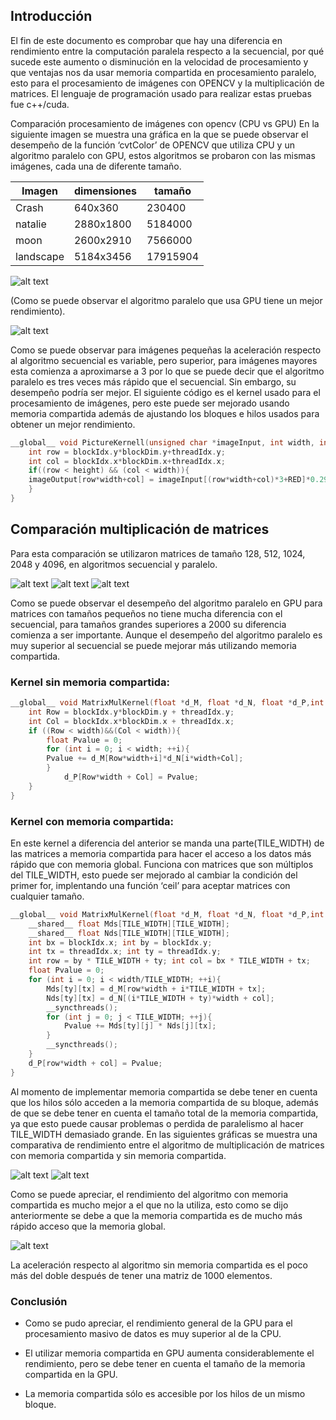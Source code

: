 Introducción
------------

El fin de este documento es comprobar que hay una diferencia en rendimiento entre la computación paralela respecto a la secuencial, por qué sucede este aumento o disminución en la velocidad de procesamiento y que ventajas nos da usar memoria compartida en procesamiento paralelo, esto para el procesamiento de imágenes con OPENCV y la multiplicación de matrices. El lenguaje de programación usado para realizar estas pruebas fue c++/cuda.

Comparación procesamiento de imágenes con opencv (CPU vs GPU)
En la siguiente imagen se muestra una gráfica en la que se puede observar el desempeño de la función ‘cvtColor’ de OPENCV que utiliza CPU y un algoritmo paralelo con GPU, estos algoritmos se probaron con las mismas imágenes, cada una de diferente tamaño.

|Imagen| dimensiones|tamaño|
|-----------|-----------|----------| 
| Crash     | 640x360   | 230400   | 
| natalie   | 2880x1800 | 5184000 | 
| moon     | 2600x2910 | 7566000 | 
| landscape | 5184x3456 | 17915904 |

![alt text](https://github.com/Slr-william/HPC/blob/master/cuda/imagen%201.PNG)
 
(Como se puede observar el algoritmo paralelo que usa GPU tiene un mejor rendimiento).

![alt text](https://github.com/Slr-william/HPC/blob/master/cuda/imagen%202.PNG)

Como se puede observar para imágenes pequeñas la aceleración respecto al algoritmo secuencial es variable, pero superior, para imágenes mayores esta comienza a aproximarse a 3 por lo que se puede decir que el algoritmo paralelo es tres veces más rápido que el secuencial. Sin embargo, su desempeño podría ser mejor.
El siguiente código es el kernel usado para el procesamiento de imágenes, pero este puede ser mejorado usando memoria compartida además de ajustando los bloques e hilos usados para obtener un mejor rendimiento.
```cpp
__global__ void PictureKernell(unsigned char *imageInput, int width, int height, unsigned char *imageOutput){
	int row = blockIdx.y*blockDim.y+threadIdx.y;
	int col = blockIdx.x*blockDim.x+threadIdx.x;
	if((row < height) && (col < width)){
	imageOutput[row*width+col] = imageInput[(row*width+col)*3+RED]*0.299 + 	imageInput[(row*width+col)*3+GREEN]*0.587 + 	imageInput[(row*width+col)*3+BLUE]*0.114;
	}
}
```

## Comparación multiplicación de matrices

Para esta comparación se utilizaron matrices de tamaño 128, 512, 1024, 2048 y 4096, en algoritmos secuencial y paralelo.
 
 ![alt text](https://github.com/Slr-william/HPC/blob/master/cuda/imagen%203.PNG)
 ![alt text](https://github.com/Slr-william/HPC/blob/master/cuda/imagen%204.PNG)
 ![alt text](https://github.com/Slr-william/HPC/blob/master/cuda/imagen%205.PNG)

Como se puede observar el desempeño del algoritmo paralelo en GPU para matrices con tamaños pequeños no tiene mucha diferencia con el secuencial, para tamaños grandes superiores a 2000 su diferencia comienza a ser importante.
Aunque el desempeño del algoritmo paralelo es muy superior al secuencial se puede mejorar más utilizando memoria compartida.

### Kernel sin memoria compartida:
```cpp
__global__ void MatrixMulKernel(float *d_M, float *d_N, float *d_P,int width){
	int Row = blockIdx.y*blockDim.y + threadIdx.y;
	int Col = blockIdx.x*blockDim.x + threadIdx.x;
	if ((Row < width)&&(Col < width)){
		float Pvalue = 0;
		for (int i = 0; i < width; ++i){
		Pvalue += d_M[Row*width+i]*d_N[i*width+Col]; 
		}
			d_P[Row*width + Col] = Pvalue;
	}
}
```

### Kernel con memoria compartida:

En este kernel a diferencia del anterior se manda una parte(TILE_WIDTH) de las matrices a memoria compartida para hacer el acceso a los datos más rápido que con memoria global.
Funciona con matrices que son múltiplos del TILE_WIDTH, esto puede ser mejorado al cambiar la condición del primer for, implentando una función ‘ceil’ para aceptar matrices con cualquier tamaño.

```c++
__global__ void MatrixMulKernel(float *d_M, float *d_N, float *d_P,int width){
	__shared__ float Mds[TILE_WIDTH][TILE_WIDTH];
	__shared__ float Nds[TILE_WIDTH][TILE_WIDTH];
	int bx = blockIdx.x; int by = blockIdx.y;
	int tx = threadIdx.x; int ty = threadIdx.y;
	int row = by * TILE_WIDTH + ty; int col = bx * TILE_WIDTH + tx;
	float Pvalue = 0;
	for (int i = 0; i < width/TILE_WIDTH; ++i){
		Mds[ty][tx] = d_M[row*width + i*TILE_WIDTH + tx];
		Nds[ty][tx] = d_N[(i*TILE_WIDTH + ty)*width + col];
		__syncthreads();
		for (int j = 0; j < TILE_WIDTH; ++j){
			Pvalue += Mds[ty][j] * Nds[j][tx];
		}
		__syncthreads();
	}
	d_P[row*width + col] = Pvalue;
}
```

Al momento de implementar memoria compartida se debe tener en cuenta que los hilos sólo acceden a la memoria compartida de su bloque, además de que se debe tener en cuenta el tamaño total de la memoria compartida, ya que esto puede causar problemas o perdida de paralelismo al hacer TILE_WIDTH demasiado grande.
En las siguientes gráficas se muestra una comparativa de rendimiento entre el algoritmo de multiplicación de matrices con memoria compartida y sin memoria compartida.
 
![alt text](https://github.com/Slr-william/HPC/blob/master/cuda/imagen%206.PNG)
![alt text](https://github.com/Slr-william/HPC/blob/master/cuda/imagen%207.PNG)

Como se puede apreciar, el rendimiento del algoritmo con memoria compartida es mucho mejor a el que no la utiliza, esto como se dijo anteriormente se debe a que la memoria compartida es de mucho más rápido acceso que la memoria global.
 
 ![alt text](https://github.com/Slr-william/HPC/blob/master/cuda/imagen%208.PNG)
 
La aceleración respecto al algoritmo sin memoria compartida es el poco más del doble después de tener una matriz de 1000 elementos.

### Conclusión 

* Como se pudo apreciar, el rendimiento general de la GPU para el procesamiento masivo de datos es muy superior al de la CPU.

* El utilizar memoria compartida en GPU aumenta considerablemente el rendimiento, pero se debe tener en cuenta el tamaño de la memoria compartida en la GPU.

* La memoria compartida sólo es accesible por los hilos de un mismo bloque.
